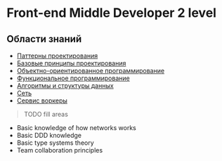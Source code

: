 # Front-end Middle Developer 2 level

## Области знаний

- [Паттерны проектирования](./patterns.md)
- [Базовые принципы проектирования](./design.md)
- [Объектно-ориентированное программирование](./oop.md)
- [Функциональное программирование](./fp.md)
- [Алгоритмы и структуры данных](./../../shared/middle/algorithmsAndDataStructures.md)
- [Сеть](./network.md)
- [Сервис воркеры](./serviceWorkers.md)

> TODO fill areas

- Basic knowledge of how networks works
- Basic DDD knowledge
- Basic type systems theory
- Team collaboration principles
